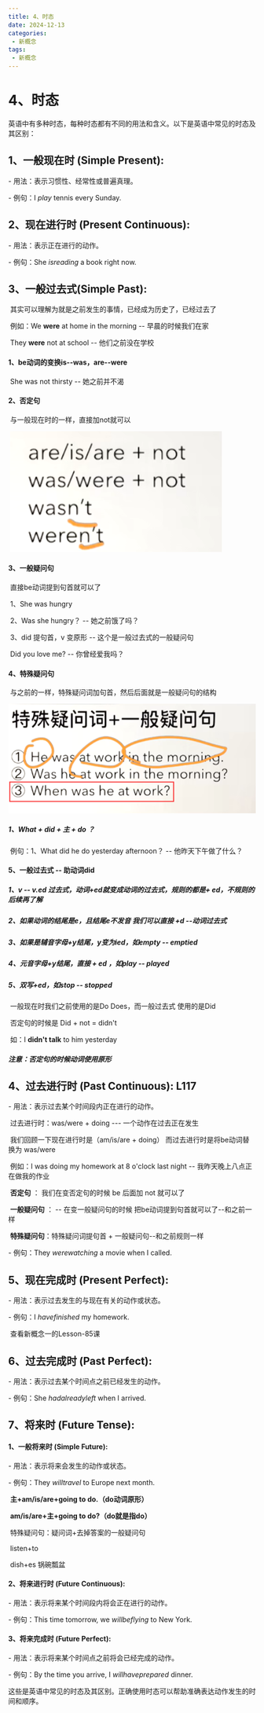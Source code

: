 ```yaml
---
title: 4、时态
date: 2024-12-13
categories:
 - 新概念
tags:
 - 新概念
---
```




# 4、时态



英语中有多种时态，每种时态都有不同的用法和含义。以下是英语中常见的时态及其区别：



## 1、一般现在时 (Simple Present):

 \- 用法：表示习惯性、经常性或普遍真理。

 \- 例句：I $play$ tennis every Sunday.

## 2、现在进行时 (Present Continuous):

 \- 用法：表示正在进行的动作。

 \- 例句：She $is reading$ a book right now.



## 3、一般过去式(Simple Past):

​		其实可以理解为就是之前发生的事情，已经成为历史了，已经过去了

​		例如：We **were** at home in the morning -- 早晨的时候我们在家

​			They **were** not at school -- 他们之前没在学校





#### 	1、be动词的变换is--was，are--were

​			She was not thirsty -- 她之前并不渴



#### 	2、否定句

​			与一般现在时的一样，直接加not就可以

​	![image-20241026184719176](./../../../.vuepress/public/images/image-20241026184719176.png)



#### 	3、一般疑问句

​		直接be动词提到句首就可以了

​	1、She was hungry

​	2、Was she hungry？  -- 她之前饿了吗？

​	3、did 提句首，v 变原形 -- 这个是一般过去式的一般疑问句

​			Did you love me? -- 你曾经爱我吗？

#### 	4、特殊疑问句

​	与之前的一样，特殊疑问词加句首，然后后面就是一般疑问句的结构

![image-20241026184943992](./../../../.vuepress/public/images/image-20241026184943992.png)



##### 	1、What + did + 主 + do ？

​			例句：1、What did he do yesterday afternoon？ -- 他昨天下午做了什么？



#### 	5、一般过去式 -- 助动词did

##### 		1、v -- v.ed 过去式，动词+ed就变成动词的过去式，规则的都是+ ed，不规则的后续再了解

##### 		2、如果动词的结尾是e，且结尾e不发音 我们可以直接 +d --动词过去式

##### 		3、如果是辅音字母+y结尾，y变为ied，如empty -- emptied

##### 		4、元音字母+y结尾，直接 + ed ，如play -- played

##### 		5、双写+ed，如stop -- stopped



​	一般现在时我们之前使用的是Do Does，而一般过去式 使用的是Did

​			否定句的时候是 Did + not = didn't

​			如：I **didn't talk** to him yesterday

##### 			注意：否定句的时候动词使用原形





## 4、过去进行时 (Past Continuous): L117

 \- 用法：表示过去某个时间段内正在进行的动作。

​		过去进行时：was/were + doing --- 一个动作在过去正在发生

​		我们回顾一下现在进行时是（am/is/are + doing） 而过去进行时是将be动词替换为 was/were



​		例如：I was doing my homework at 8 o'clock last night -- 我昨天晚上八点正在做我的作业

​		**否定句** ： 我们在变否定句的时候 be 后面加 not 就可以了

​		**一般疑问句** ： -- 在变一般疑问句的时候 把be动词提到句首就可以了--和之前一样

​		**特殊疑问句**：特殊疑问词提句首 + 一般疑问句--和之前规则一样





 \- 例句：They $were watching$ a movie when I called.











## 5、现在完成时 (Present Perfect):

 \- 用法：表示过去发生的与现在有关的动作或状态。

 \- 例句：I $have finished$ my homework.

​	查看新概念一的Lesson-85课



## 6、过去完成时 (Past Perfect):

 \- 用法：表示过去某个时间点之前已经发生的动作。

 \- 例句：She $had already left$ when I arrived.

## 7、将来时 (Future Tense):

####   	1、一般将来时 (Simple Future):

  \- 用法：表示将来会发生的动作或状态。

  \- 例句：They $will travel$ to Europe next month.

​	**主+am/is/are+going to do.（do动词原形）**

​	**am/is/are+主+going to do?（do就是指do）**

​	特殊疑问句：疑问词+去掉答案的一般疑问句

​	listen+to  

​	dish+es 锅碗瓢盆 





####   	2、将来进行时 (Future Continuous):

  \- 用法：表示将来某个时间段内将会正在进行的动作。

  \- 例句：This time tomorrow, we $will be flying$ to New York.



####   	3、将来完成时 (Future Perfect):

 \- 用法：表示将来某个时间点之前将会已经完成的动作。

 \- 例句：By the time you arrive, I $will have prepared$ dinner.











这些是英语中常见的时态及其区别。正确使用时态可以帮助准确表达动作发生的时间和顺序。











































